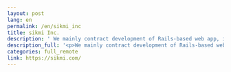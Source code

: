 ```yaml
---
layout: post
lang: en
permalink: /en/sikmi_inc
title: sikmi Inc.
description: ' We mainly contract development of Rails-based web app, iOS and Android app. We also focus on developing our own products. e.g. reBako All employees work full remote.We’re hiring! '
description_full: '<p>We mainly contract development of Rails-based web app, iOS and Android app. We also focus on developing our own products. e.g. <a href="https://landing.rebako.io/">reBako</a> All employees work full remote.<a href="https://blog.sikmi.com/blog/%E7%8F%BE%E5%9C%A8%E5%8B%9F%E9%9B%86%E4%B8%AD%E3%81%AE%E3%83%9D%E3%82%B8%E3%82%B7%E3%83%A7%E3%83%B3">We’re hiring!</a></p>'
categories: full_remote
link: https://sikmi.com/
---
```

